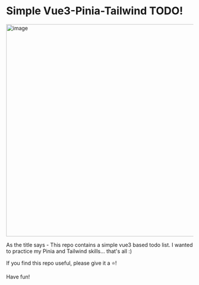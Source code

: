 # Simple Vue3-Pinia-Tailwind TODO!

<img width="572" alt="image" src="https://github.com/user-attachments/assets/214c018e-706e-4595-81db-8e660f566367" />

As the title says - This repo contains a simple vue3 based todo list.
I wanted to practice my Pinia and Tailwind skills... that's all :)

If you find this repo useful, please give it a ⭐!

Have fun!
